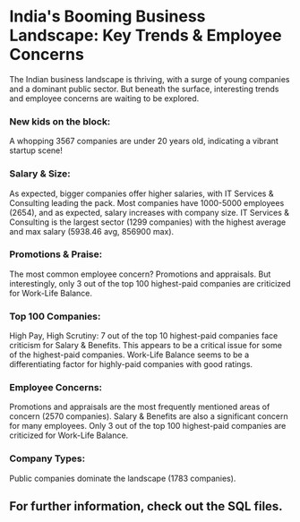 # India's Booming Business Landscape: Key Trends & Employee Concerns
The Indian business landscape is thriving, with a surge of young companies and a dominant public sector. But beneath the surface, interesting trends and employee concerns are waiting to be explored.


### New kids on the block:
A whopping 3567 companies are under 20 years old, indicating a vibrant startup scene!

### Salary & Size:
As expected, bigger companies offer higher salaries, with IT Services & Consulting leading the pack.
Most companies have 1000-5000 employees (2654), and as expected, salary increases with company size.
IT Services & Consulting is the largest sector (1299 companies) with the highest average and max salary (5938.46 avg, 856900 max).

### Promotions & Praise:
The most common employee concern? Promotions and appraisals. But interestingly, only 3 out of the top 100 highest-paid companies are criticized for Work-Life Balance.

### Top 100 Companies:
High Pay, High Scrutiny: 7 out of the top 10 highest-paid companies face criticism for Salary & Benefits. This appears to be a critical issue for some of the highest-paid companies.
Work-Life Balance seems to be a differentiating factor for highly-paid companies with good ratings.

### Employee Concerns:
Promotions and appraisals are the most frequently mentioned areas of concern (2570 companies).
Salary & Benefits are also a significant concern for many employees.
Only 3 out of the top 100 highest-paid companies are criticized for Work-Life Balance.

### Company Types:
Public companies dominate the landscape (1783 companies).

## For further information, check out the SQL files.
